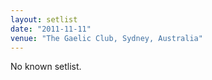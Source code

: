```yaml
---
layout: setlist
date: "2011-11-11"
venue: "The Gaelic Club, Sydney, Australia"
---
```


No known setlist.
